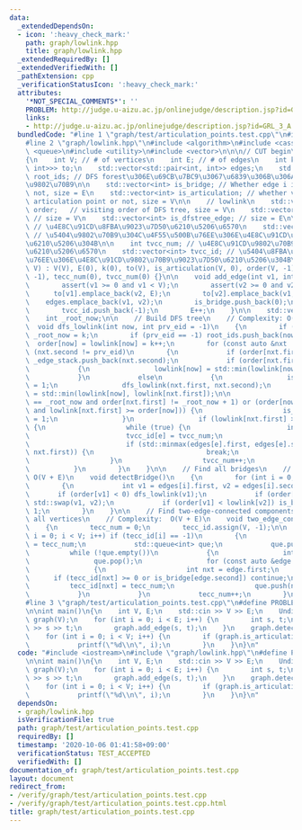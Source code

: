 ```yaml
---
data:
  _extendedDependsOn:
  - icon: ':heavy_check_mark:'
    path: graph/lowlink.hpp
    title: graph/lowlink.hpp
  _extendedRequiredBy: []
  _extendedVerifiedWith: []
  _pathExtension: cpp
  _verificationStatusIcon: ':heavy_check_mark:'
  attributes:
    '*NOT_SPECIAL_COMMENTS*': ''
    PROBLEM: http://judge.u-aizu.ac.jp/onlinejudge/description.jsp?id=GRL_3_A
    links:
    - http://judge.u-aizu.ac.jp/onlinejudge/description.jsp?id=GRL_3_A
  bundledCode: "#line 1 \"graph/test/articulation_points.test.cpp\"\n#include <iostream>\n\
    #line 2 \"graph/lowlink.hpp\"\n#include <algorithm>\n#include <cassert>\n#include\
    \ <queue>\n#include <utility>\n#include <vector>\n\n\n// CUT begin\nstruct UndirectedGraph\n\
    {\n    int V; // # of vertices\n    int E; // # of edges\n    int k;\n    std::vector<std::vector<std::pair<int,\
    \ int>>> to;\n    std::vector<std::pair<int, int>> edges;\n    std::vector<int>\
    \ root_ids; // DFS forest\u306E\u69CB\u7BC9\u3067\u6839\u306B\u306A\u3063\u305F\
    \u9802\u70B9\n\n    std::vector<int> is_bridge; // Whether edge i is bridge or\
    \ not, size = E\n    std::vector<int> is_articulation; // whether vertex i is\
    \ articulation point or not, size = V\n\n    // lowlink\n    std::vector<int>\
    \ order;   // visiting order of DFS tree, size = V\n    std::vector<int> lowlink;\
    \ // size = V\n    std::vector<int> is_dfstree_edge; // size = E\n\n    int tecc_num;\
    \ // \u4E8C\u91CD\u8FBA\u9023\u7D50\u6210\u5206\u6570\n    std::vector<int> tecc_id;\
    \ // \u5404\u9802\u70B9\u304C\u4F55\u500B\u76EE\u306E\u4E8C\u91CD\u8FBA\u9023\u7D50\
    \u6210\u5206\u304B\n\n    int tvcc_num; // \u4E8C\u91CD\u9802\u70B9\u9023\u7D50\
    \u6210\u5206\u6570\n    std::vector<int> tvcc_id; // \u5404\u8FBA\u304C\u4F55\u500B\
    \u76EE\u306E\u4E8C\u91CD\u9802\u70B9\u9023\u7D50\u6210\u5206\u304B\n\n    UndirectedGraph(int\
    \ V) : V(V), E(0), k(0), to(V), is_articulation(V, 0), order(V, -1), lowlink(V,\
    \ -1), tecc_num(0), tvcc_num(0) {}\n\n    void add_edge(int v1, int v2)\n    {\n\
    \        assert(v1 >= 0 and v1 < V);\n        assert(v2 >= 0 and v2 < V);\n  \
    \      to[v1].emplace_back(v2, E);\n        to[v2].emplace_back(v1, E);\n    \
    \    edges.emplace_back(v1, v2);\n        is_bridge.push_back(0);\n        is_dfstree_edge.push_back(0);\n\
    \        tvcc_id.push_back(-1);\n        E++;\n    }\n\n    std::vector<int> _edge_stack;\n\
    \    int _root_now;\n\n    // Build DFS tree\n    // Complexity: O(V + E)\n  \
    \  void dfs_lowlink(int now, int prv_eid = -1)\n    {\n        if (prv_eid < 0)\
    \ _root_now = k;\n        if (prv_eid == -1) root_ids.push_back(now);\n      \
    \  order[now] = lowlink[now] = k++;\n        for (const auto &nxt : to[now]) if\
    \ (nxt.second != prv_eid)\n        {\n            if (order[nxt.first] < order[now])\
    \ _edge_stack.push_back(nxt.second);\n            if (order[nxt.first] >= 0)\n\
    \            {\n                lowlink[now] = std::min(lowlink[now], order[nxt.first]);\n\
    \            }\n            else\n            {\n                is_dfstree_edge[nxt.second]\
    \ = 1;\n                dfs_lowlink(nxt.first, nxt.second);\n                lowlink[now]\
    \ = std::min(lowlink[now], lowlink[nxt.first]);\n\n                if ((order[now]\
    \ == _root_now and order[nxt.first] != _root_now + 1) or (order[now] != _root_now\
    \ and lowlink[nxt.first] >= order[now])) {\n                    is_articulation[now]\
    \ = 1;\n                }\n                if (lowlink[nxt.first] >= order[now])\
    \ {\n                    while (true) {\n                        int e = _edge_stack.back();\n\
    \                        tvcc_id[e] = tvcc_num;\n                        _edge_stack.pop_back();\n\
    \                        if (std::minmax(edges[e].first, edges[e].second) == std::minmax(now,\
    \ nxt.first)) {\n                            break;\n                        }\n\
    \                    }\n                    tvcc_num++;\n                }\n \
    \           }\n        }\n    }\n\n    // Find all bridges\n    // Complexity:\
    \ O(V + E)\n    void detectBridge()\n    {\n        for (int i = 0; i < E; i++)\n\
    \        {\n            int v1 = edges[i].first, v2 = edges[i].second;\n     \
    \       if (order[v1] < 0) dfs_lowlink(v1);\n            if (order[v1] > order[v2])\
    \ std::swap(v1, v2);\n            if (order[v1] < lowlink[v2]) is_bridge[i] =\
    \ 1;\n        }\n    }\n\n    // Find two-edge-connected components and classify\
    \ all vertices\n    // Complexity:  O(V + E)\n    void two_edge_connected_components()\n\
    \    {\n        tecc_num = 0;\n        tecc_id.assign(V, -1);\n\n        for (int\
    \ i = 0; i < V; i++) if (tecc_id[i] == -1)\n        {\n            tecc_id[i]\
    \ = tecc_num;\n            std::queue<int> que;\n            que.push(i);\n  \
    \          while (!que.empty())\n            {\n                int now = que.front();\n\
    \                que.pop();\n                for (const auto &edge : to[now])\n\
    \                {\n                    int nxt = edge.first;\n              \
    \      if (tecc_id[nxt] >= 0 or is_bridge[edge.second]) continue;\n          \
    \          tecc_id[nxt] = tecc_num;\n                    que.push(nxt);\n    \
    \            }\n            }\n            tecc_num++;\n        }\n    }\n};\n\
    #line 3 \"graph/test/articulation_points.test.cpp\"\n#define PROBLEM \"http://judge.u-aizu.ac.jp/onlinejudge/description.jsp?id=GRL_3_A\"\
    \n\nint main()\n{\n    int V, E;\n    std::cin >> V >> E;\n    UndirectedGraph\
    \ graph(V);\n    for (int i = 0; i < E; i++) {\n        int s, t;\n        std::cin\
    \ >> s >> t;\n        graph.add_edge(s, t);\n    }\n    graph.detectBridge();\n\
    \    for (int i = 0; i < V; i++) {\n        if (graph.is_articulation[i]) {\n\
    \            printf(\"%d\\n\", i);\n        }\n    }\n}\n"
  code: "#include <iostream>\n#include \"graph/lowlink.hpp\"\n#define PROBLEM \"http://judge.u-aizu.ac.jp/onlinejudge/description.jsp?id=GRL_3_A\"\
    \n\nint main()\n{\n    int V, E;\n    std::cin >> V >> E;\n    UndirectedGraph\
    \ graph(V);\n    for (int i = 0; i < E; i++) {\n        int s, t;\n        std::cin\
    \ >> s >> t;\n        graph.add_edge(s, t);\n    }\n    graph.detectBridge();\n\
    \    for (int i = 0; i < V; i++) {\n        if (graph.is_articulation[i]) {\n\
    \            printf(\"%d\\n\", i);\n        }\n    }\n}\n"
  dependsOn:
  - graph/lowlink.hpp
  isVerificationFile: true
  path: graph/test/articulation_points.test.cpp
  requiredBy: []
  timestamp: '2020-10-06 01:41:58+09:00'
  verificationStatus: TEST_ACCEPTED
  verifiedWith: []
documentation_of: graph/test/articulation_points.test.cpp
layout: document
redirect_from:
- /verify/graph/test/articulation_points.test.cpp
- /verify/graph/test/articulation_points.test.cpp.html
title: graph/test/articulation_points.test.cpp
---
```

